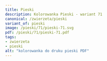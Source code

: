 ```yaml
---
title: Pieski
description: Kolorowanka Pieski - wariant 71
canonical: /zwierzeta/pieski
variant_of: pieski
image: /pieski/71/pieski-71.svg
pdf: /pieski/71/pieski-71.pdf
tags:
- zwierzeta
- pieski
alt: "kolorowanka do druku pieski PDF"
---
```

